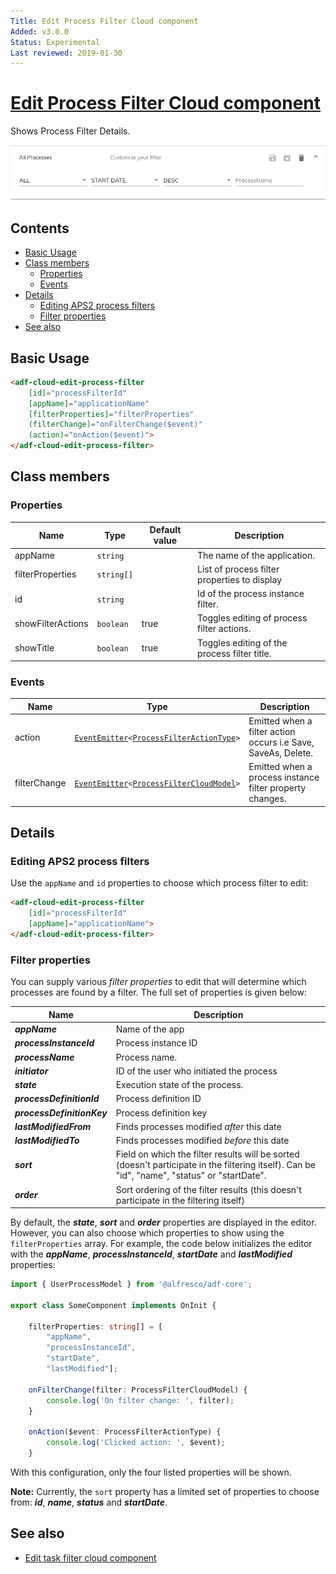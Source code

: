 ```yaml
---
Title: Edit Process Filter Cloud component
Added: v3.0.0
Status: Experimental
Last reviewed: 2019-01-30
---
```


# [Edit Process Filter Cloud component](../../lib/process-services-cloud/src/lib/process/process-filters/components/edit-process-filter-cloud.component.ts "Defined in edit-process-filter-cloud.component.ts")

Shows Process Filter Details.

![edit-process-filter-cloud](../docassets/images/edit-process-filter-cloud.component.png)

## Contents

-   [Basic Usage](#basic-usage)
-   [Class members](#class-members)
    -   [Properties](#properties)
    -   [Events](#events)
-   [Details](#details)
    -   [Editing APS2 process filters](#editing-aps2-process-filters)
    -   [Filter properties](#filter-properties)
-   [See also](#see-also)

## Basic Usage

```html
<adf-cloud-edit-process-filter
    [id]="processFilterId"
    [appName]="applicationName"
    [filterProperties]="filterProperties"
    (filterChange)="onFilterChange($event)"
    (action)="onAction($event)">
</adf-cloud-edit-process-filter>
```

## Class members

### Properties

| Name | Type | Default value | Description |
| ---- | ---- | ------------- | ----------- |
| appName | `string` |  | The name of the application. |
| filterProperties | `string[]` |  | List of process filter properties to display |
| id | `string` |  | Id of the process instance filter. |
| showFilterActions | `boolean` | true | Toggles editing of process filter actions. |
| showTitle | `boolean` | true | Toggles editing of the process filter title. |

### Events

| Name | Type | Description |
| ---- | ---- | ----------- |
| action | [`EventEmitter`](https://angular.io/api/core/EventEmitter)`<`[`ProcessFilterActionType`](../../lib/process-services-cloud/src/lib/process/process-filters/models/process-filter-cloud.model.ts)`>` | Emitted when a filter action occurs i.e Save, SaveAs, Delete. |
| filterChange | [`EventEmitter`](https://angular.io/api/core/EventEmitter)`<`[`ProcessFilterCloudModel`](../../lib/process-services-cloud/src/lib/process/process-filters/models/process-filter-cloud.model.ts)`>` | Emitted when a process instance filter property changes. |

## Details

### Editing APS2 process filters

Use the `appName` and `id` properties to choose which process filter to edit:

```html
<adf-cloud-edit-process-filter
    [id]="processFilterId"
    [appName]="applicationName">
</adf-cloud-edit-process-filter>
```

### Filter properties

You can supply various _filter properties_ to edit that will determine 
which processes are found by a filter. The full set of properties is
given below:

| Name | Description |
| ---- | ----------- |
| **_appName_** | Name of the app |
| **_processInstanceId_** | Process instance ID |
| **_processName_** | Process name. |
| **_initiator_** | ID of the user who initiated the process |
| **_state_** | Execution state of the process. |
| **_processDefinitionId_** | Process definition ID |
| **_processDefinitionKey_** | Process definition key |
| **_lastModifiedFrom_** | Finds processes modified _after_ this date |
| **_lastModifiedTo_** | Finds processes modified _before_ this date |
| **_sort_** | Field on which the filter results will be sorted (doesn't participate in the filtering itself). Can be "id", "name", "status" or "startDate". |
| **_order_** | Sort ordering of the filter results (this doesn't participate in the filtering itself) |

By default, the **_state_**, **_sort_** and **_order_** properties are
displayed in the editor. However, you can also choose which properties
to show using the `filterProperties` array.
For example, the code below initializes the editor with the **_appName_**,
**_processInstanceId_**, **_startDate_** and **_lastModified_** properties:

```ts
import { UserProcessModel } from '@alfresco/adf-core';

export class SomeComponent implements OnInit {

    filterProperties: string[] = [
        "appName",
        "processInstanceId",
        "startDate",
        "lastModified"];

    onFilterChange(filter: ProcessFilterCloudModel) {
        console.log('On filter change: ', filter);
    }

    onAction($event: ProcessFilterActionType) {
        console.log('Clicked action: ', $event);
    }
```

With this configuration, only the four listed properties will be shown.

**Note:** Currently, the `sort` property has a limited set of properties
to choose from: **_id_**, **_name_**, **_status_** and **_startDate_**.

## See also

-   [Edit task filter cloud component](edit-task-filter-cloud.component.md)
